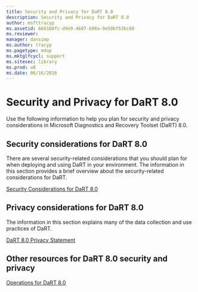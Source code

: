 ```yaml
---
title: Security and Privacy for DaRT 8.0
description: Security and Privacy for DaRT 8.0
author: msfttracyp
ms.assetid: 668188fc-d9e9-4607-b90a-9e50bf53bc88
ms.reviewer: 
manager: dansimp
ms.author: tracyp
ms.pagetype: mdop
ms.mktglfcycl: support
ms.sitesec: library
ms.prod: w8
ms.date: 06/16/2016
---
```



# Security and Privacy for DaRT 8.0


Use the following information to help you plan for security and privacy considerations in Microsoft Diagnostics and Recovery Toolset (DaRT) 8.0.

## Security considerations for DaRT 8.0


There are several security-related considerations that you should plan for when deploying and using DaRT in your environment. The information in this section provides a brief overview about the security-related considerations for DaRT.

[Security Considerations for DaRT 8.0](security-considerations-for-dart-80--dart-8.md)

## Privacy considerations for DaRT 8.0


The information in this section explains many of the data collection and use practices of DaRT.

[DaRT 8.0 Privacy Statement](dart-80-privacy-statement-dart-8.md)

## Other resources for DaRT 8.0 security and privacy


[Operations for DaRT 8.0](operations-for-dart-80-dart-8.md)

 

 





